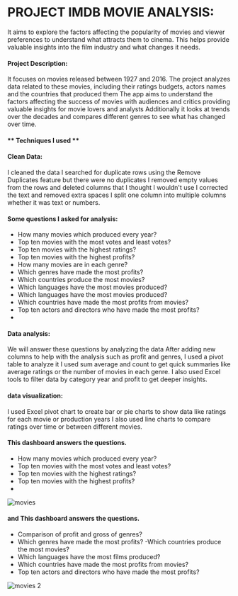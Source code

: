 # PROJECT IMDB MOVIE ANALYSIS:
It aims to explore the factors affecting the popularity of movies and viewer preferences to understand what attracts them to cinema. This helps provide valuable insights into the film industry and what changes it needs.


#### Project Description: 
It focuses on movies released between 1927 and 2016. The project analyzes data related to these movies, including their ratings budgets, actors names and the countries that produced them The app aims to understand the factors affecting the success of movies with audiences and critics providing valuable insights for movie lovers and analysts Additionally it looks at trends over the decades and compares different genres to see what has changed over time.


#### ** Techniques I used **

#### Clean Data:
I cleaned the data I searched for duplicate rows using the Remove Duplicates feature but there were no duplicates I removed empty values from the rows and deleted columns that I thought I wouldn't use I corrected the text and removed extra spaces I split one column into multiple columns whether it was text or numbers.
#### Some questions I asked for analysis:
-  How many movies which produced every year?
-  Top ten movies with the most votes and least votes? 
-  Top ten movies with the highest ratings?
-  Top ten movies with the highest profits?
-  How many movies are in each genre?
-  Which genres have made the most profits?
-  Which countries produce the most movies?
-  Which languages have the most movies produced?
-  Which languages have the most movies produced?
-  Which countries have made the most profits from movies?
-  Top ten actors and directors who have made the most profits?
-  
#### Data analysis:
We will answer these questions by analyzing the data After adding new columns to help with the analysis such as profit and genres, I used a pivot table to analyze it I used sum average and count to get quick summaries like average ratings or the number of movies in each genre.     I also used Excel tools to filter data by category year and profit to get deeper insights.

#### data visualization:
I used Excel pivot chart to create bar or pie charts to show data like ratings for each movie or production years I also used line charts to compare ratings over time or between different movies.

#### This dashboard answers the questions.
-  How many movies which produced every year?
-  Top ten movies with the most votes and least votes? 
-  Top ten movies with the highest ratings?
-  Top ten movies with the highest profits?
-  
![movies](https://github.com/user-attachments/assets/1b7a65d2-fd54-4447-b8a3-8b2e12e5e0a0)

#### and This dashboard answers the questions.
- Comparison of profit and gross of genres?
- Which genres have made the most profits?
-Which countries produce the most movies?
- Which languages ​​have the most films produced?
- Which countries have made the most profits from movies?
- Top ten actors and directors who have made the most profits?

![movies 2](https://github.com/user-attachments/assets/9601bedc-1bab-4012-b2f0-100e6696e7d3)








